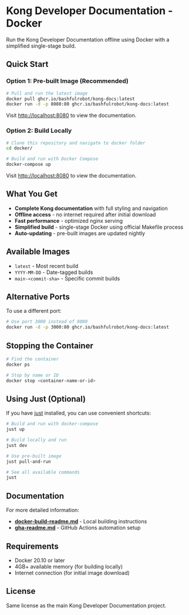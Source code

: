 # Kong Developer Documentation - Docker

Run the Kong Developer Documentation offline using Docker with a simplified single-stage build.

## Quick Start

### Option 1: Pre-built Image (Recommended)

```bash
# Pull and run the latest image
docker pull ghcr.io/bashfulrobot/kong-docs:latest
docker run -d -p 8080:80 ghcr.io/bashfulrobot/kong-docs:latest
```

Visit [http://localhost:8080](http://localhost:8080) to view the documentation.

### Option 2: Build Locally

```bash
# Clone this repository and navigate to docker folder
cd docker/

# Build and run with Docker Compose
docker-compose up
```

Visit [http://localhost:8080](http://localhost:8080) to view the documentation.

## What You Get

- **Complete Kong documentation** with full styling and navigation
- **Offline access** - no internet required after initial download  
- **Fast performance** - optimized nginx serving
- **Simplified build** - single-stage Docker using official Makefile process
- **Auto-updating** - pre-built images are updated nightly

## Available Images

- `latest` - Most recent build
- `YYYY-MM-DD` - Date-tagged builds
- `main-<commit-sha>` - Specific commit builds

## Alternative Ports

To use a different port:

```bash
# Use port 3000 instead of 8080
docker run -d -p 3000:80 ghcr.io/bashfulrobot/kong-docs:latest
```

## Stopping the Container

```bash
# Find the container
docker ps

# Stop by name or ID
docker stop <container-name-or-id>
```

## Using Just (Optional)

If you have [just](https://github.com/casey/just) installed, you can use convenient shortcuts:

```bash
# Build and run with docker-compose
just up

# Build locally and run
just dev

# Use pre-built image
just pull-and-run

# See all available commands
just
```

## Documentation

For more detailed information:

- **[docker-build-readme.md](docker-build-readme.md)** - Local building instructions
- **[gha-readme.md](gha-readme.md)** - GitHub Actions automation setup

## Requirements

- Docker 20.10 or later
- 4GB+ available memory (for building locally)
- Internet connection (for initial image download)

## License

Same license as the main Kong Developer Documentation project.